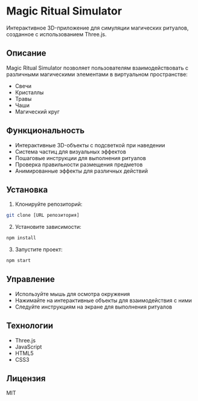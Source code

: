 # Magic Ritual Simulator

Интерактивное 3D-приложение для симуляции магических ритуалов, созданное с использованием Three.js.

## Описание

Magic Ritual Simulator позволяет пользователям взаимодействовать с различными магическими элементами в виртуальном пространстве:
- Свечи
- Кристаллы
- Травы
- Чаши
- Магический круг

## Функциональность

- Интерактивные 3D-объекты с подсветкой при наведении
- Система частиц для визуальных эффектов
- Пошаговые инструкции для выполнения ритуалов
- Проверка правильности размещения предметов
- Анимированные эффекты для различных действий

## Установка

1. Клонируйте репозиторий:
```bash
git clone [URL репозитория]
```

2. Установите зависимости:
```bash
npm install
```

3. Запустите проект:
```bash
npm start
```

## Управление

- Используйте мышь для осмотра окружения
- Нажимайте на интерактивные объекты для взаимодействия с ними
- Следуйте инструкциям на экране для выполнения ритуалов

## Технологии

- Three.js
- JavaScript
- HTML5
- CSS3

## Лицензия

MIT 